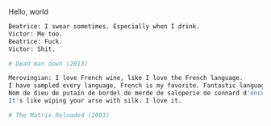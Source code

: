 Hello, world

```bash
Beatrice: I swear sometimes. Especially when I drink.
Victor: Me too.
Beatrice: Fuck.
Victor: Shit.

# Dead man down (2013)
```

```bash
Merovingian: I love French wine, like I love the French language. 
I have sampled every language, French is my favorite. Fantastic language. Especially to curse with. 
Nom de dieu de putain de bordel de merde de saloperie de connard d'enculé de ta mère. 
It's like wiping your arse with silk. I love it.

# The Matrix Reloaded (2003)
```

<!-- 
References:

[[1](https://motherfuckingwebsite.com)] mf0

[[2](http://bettermotherfuckingwebsite.com)] mf1

[[3](https://perfectmotherfuckingwebsite.com)] mf2

[[4](https://evenbettermotherfucking.website)] mf3

[[5](https://bestmotherfucking.website)] mf4

[[6](https://thebestmotherfucking.website)] mf5

[[7](https://thebestmotherfuckingwebsite.co)] mf6

[[8](http://everyfuckingwebsite.com)] mf7
-->

